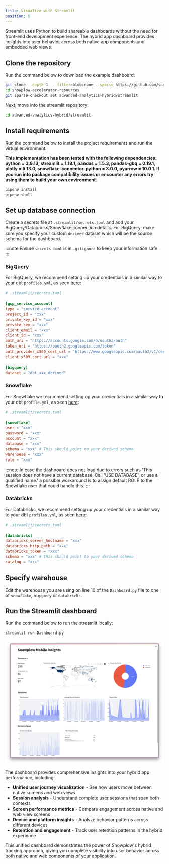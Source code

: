```yaml
---
title: Visualize with Streamlit
position: 6
---
```


Streamlit uses Python to build shareable dashboards without the need for front-end development experience. The hybrid app dashboard provides insights into user behavior across both native app components and embedded web views.

## Clone the repository

Run the command below to download the example dashboard:

```bash
git clone --depth 1  --filter=blob:none --sparse https://github.com/snowplow-incubator/snowplow-accelerator-resources.git ;
cd snowplow-accelerator-resources
git sparse-checkout set advanced-analytics-hybrid/streamlit
```

Next, move into the streamlit repository:

```bash
cd advanced-analytics-hybrid/streamlit
```

## Install requirements

Run the command below to install the project requirements and run the virtual environment.

**This implementation has been tested with the following dependencies: python = 3.9.13, streamlit = 1.18.1, pandas = 1.5.3, pandas-gbq = 0.19.1, plotly = 5.13.0, snowflake-connector-python = 3.0.0, pyarrow = 10.0.1. If you run into package compatibility issues or encounter any errors try using them to build your own environment.**

```bash
pipenv install
pipenv shell
```

## Set up database connection

Create a secrets file at `.streamlit/secrets.toml` and add your BigQuery/Databricks/Snowflake connection details. For BigQuery: make sure you specify your custom `derived` dataset which will be the source schema for the dashboard.

:::note
Ensure `secrets.toml` is in `.gitignore` to keep your information safe.
:::

### BigQuery

For BigQuery, we recommend setting up your credentials in a similar way to your dbt `profiles.yml`, as seen [here](https://docs.getdbt.com/reference/warehouse-setups/bigquery-setup#service-account-json):

```toml
# .streamlit/secrets.toml

[gcp_service_account]
type = "service_account"
project_id = "xxx"
private_key_id = "xxx"
private_key = "xxx"
client_email = "xxx"
client_id = "xxx"
auth_uri = "https://accounts.google.com/o/oauth2/auth"
token_uri = "https://oauth2.googleapis.com/token"
auth_provider_x509_cert_url = "https://www.googleapis.com/oauth2/v1/certs"
client_x509_cert_url = "xxx"

[bigquery]
dataset = "dbt_xxx_derived"
```

### Snowflake

For Snowflake we recommend setting up your credentials in a similar way to your dbt `profile.yml`, as seen [here](https://docs.getdbt.com/reference/warehouse-setups/snowflake-setup#user--password-authentication):

```toml
# .streamlit/secrets.toml

[snowflake]
user = "xxx"
password = "xxx"
account = "xxx"
database = "xxx"
schema = "xxx" # This should point to your derived schema
warehouse = "xxx"
role = "xxx"
```

:::note
In case the dashboard does not load due to errors such as 'This session does not have a current database. Call 'USE DATABASE', or use a qualified name.' a possible workaround is to assign default ROLE to the Snowflake user that could handle this.
:::

### Databricks

For Databricks, we recommend setting up your credentials in a similar way to your dbt `profiles.yml`, as seen [here](https://docs.getdbt.com/reference/warehouse-setups/databricks-setup#set-up-a-databricks-target):

```toml
# .streamlit/secrets.toml

[databricks]
databricks_server_hostname = "xxx"
databricks_http_path = "xxx"
databricks_token = "xxx"
schema = "xxx" # This should point to your derived schema
catalog = "xxx"
```

## Specify warehouse

Edit the warehouse you are using on line 10 of the `Dashboard.py` file to one of `snowflake`, `bigquery` or `databricks`.

## Run the Streamlit dashboard

Run the command below to run the streamlit locally:

```bash
streamlit run Dashboard.py
```

![Mobile & Hybrid Apps Analytics Dashboard](images/visualisation/streamlit.png)

The dashboard provides comprehensive insights into your hybrid app performance, including:

- **Unified user journey visualization** - See how users move between native screens and web views
- **Session analysis** - Understand complete user sessions that span both contexts
- **Screen performance metrics** - Compare engagement across native and web view screens
- **Device and platform insights** - Analyze behavior patterns across different devices
- **Retention and engagement** - Track user retention patterns in the hybrid experience

This unified dashboard demonstrates the power of Snowplow's hybrid tracking approach, giving you complete visibility into user behavior across both native and web components of your application.
